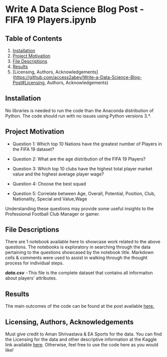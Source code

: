 
# **Write A Data Science Blog Post - FIFA 19 Players.ipynb**

## Table of Contents
1. [Installation](https://github.com/access2abey/Write-a-Data-Science-Blog-Post#Installation)
2. [Project Motivation](https://github.com/access2abey/Write-a-Data-Science-Blog-Post#Project-Motivation)
3. [File Descriptions](https://github.com/access2abey/Write-a-Data-Science-Blog-Post#File-Descriptions)
4. [Results](https://github.com/access2abey/Write-a-Data-Science-Blog-Post#Results)
5. [Licensing, Authors, Acknowledgements](https://github.com/access2abey/Write-a-Data-Science-Blog-Post#Licensing, Authors, Acknowledgements)

## Installation
No libraries is needed to run the code than the Anaconda distribution of Python. The code should run with no issues using Python versions 3.*.

## Project Motivation
* Question 1: Which top 10 Nations have the greatest number of Players in the FIFA 19 dataset?

* Question 2: What are the age distribution of the FIFA 19 Players?

* Question 3: Which top 10 clubs have the highest total player market value and the highest average player wage?

* Question 4: Choose the best squad

* Question 5: Correlate between Age, Overall, Potential, Position, Club, Nationality, Special and Value,Wage

Understanding these questions may provide some useful insights to the Professional Football Club Manager or gamer.


## File Descriptions
There are 1 notebook available here to showcase work related to the above questions. The notebooks is exploratory in searching through the data pertaining to the questions showcased by the notebook title. Markdown cells & comments were used to assist in walking through the thought process for individual steps.

**_data.csv_**  - This file is the complete dataset that contains all informaiton about players' attributes.

## Results
The main outcomes of the code can be found at the post available [here.](https://medium.com/@nurudeenadesina/embracing-data-science-will-make-you-a-better-football-manager-d86b76d320b1)

## Licensing, Authors, Acknowledgements
Must give credit to Aman Shrivastava & EA Sports for the data. You can find the Licensing for the data and other descriptive information at the Kaggle link available [here](https://www.kaggle.com/karangadiya/fifa19). Otherwise, feel free to use the code here as you would like!
